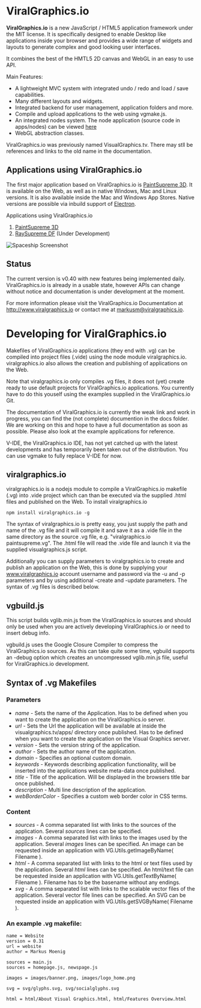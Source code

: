 ViralGraphics.io
================

**ViralGraphics.io** is a new JavaScript / HTML5 application framework under the MIT license. It is specifically designed to enable Desktop like applications inside your browser and provides a wide range of widgets and layouts to generate complex and good looking user interfaces.

It combines the best of the HMTL5 2D canvas and WebGL in an easy to use API.

Main Features:

* A lightweight MVC system with integrated undo / redo and load / save capabilities.
* Many different layouts and widgets.
* Integrated backend for user management, application folders and more.
* Compile and upload applications to the web using vgmake.js.
* An integrated nodes system. The node application (source code in apps/nodes) can be viewed [here](https://visualgraphics.tv/apps/nodes)
* WebGL abstraction classes.

ViralGraphics.io was previously named VisualGraphics.tv. There may stll be references and links to the old name in the documentation.

## Applications using ViralGraphics.io

The first major application based on ViralGraphics.io is [PaintSupreme 3D](https://www.paintsupreme3d.com). It is available on the Web, as well as in native Windows, Mac and Linux versions. It is also available inside the Mac and Windows App Stores. Native versions are possible via inbuild support of [Electron](https://electron.atom.io/).

Applications using ViralGraphics.io

1. [PaintSupreme 3D](https://www.paintsupreme3d.com)
2. [RaySupreme DF](https://www.raysupreme.com) (Under Development)

![Spaceship Screenshot](https://s3-us-west-2.amazonaws.com/braindistrict/Spaceship.jpg "PaintSupreme 3D Screenshot")

## Status

The current version is v0.40 with new features being implemented daily. ViralGraphics.io is already in a usable state, however APIs can change without notice and documentation is under development at the moment.

For more information please visit the ViralGraphics.io Documentation at http://www.viralgraphics.io or contact me at markusm@viralgraphics.io.

# Developing for ViralGraphics.io

Makefiles of ViralGraphics.io applications (they end with .vg) can be compiled into project files (.vide) using the node module viralgraphics.io. viralgraphics.io also allows the creation and publishing of applications on the Web.

Note that viralgraphics.io only compiles .vg files, it does not (yet) create ready to use default projects for ViralGraphics.io applications. You currently have to do this youself using the examples supplied in the ViralGraphics.io Git.

The documentation of ViralGraphics.io is currently the weak link and work in progress, you can find the (not complete) documention in the docs folder. We are working on this and hope to have a full documentation as soon as possible. Please also look at the example applications for reference.

V-IDE, the ViralGraphics.io IDE, has not yet catched up with the latest developments and has temporarily been taken out of the distribution. You can use vgmake to fully replace V-IDE for now.

## viralgraphics.io

viralgraphics.io is a nodejs module to compile a ViralGraphics.io makefile (.vg) into .vide project which can than be executed via the supplied .html files and published on the Web. To install viralgraphics.io

```
npm install viralgraphics.io -g
```


The syntax of viralgraphics.io is pretty easy, you just supply the path and name of the .vg file and it will compile it and save it as a .vide file in the same directory as the source .vg file, e.g. "viralgraphics.io paintsupreme.vg". The .html file will read the .vide file and launch it via the supplied visualgraphics.js script.

Additionally you can supply parameters to viralgraphics.io to create and publish an application on the Web, this is done by supplying your www.viralgraphics.io account username and password via the -u and -p parameters and by using additional -create and -update parameters. The syntax of .vg files is described below.

## vgbuild.js

This script builds vglib.min.js from the ViralGraphics.io sources and should only be used when you are actively developing ViralGraphics.io or need to insert debug info.

vgbuild.js uses the Google Closure Compiler to compress the ViralGraphics.io sources. As this can take quite some time, vgbuild supports an -debug option which creates an uncompressed vglib.min.js file, useful for ViralGraphics.io development.

## Syntax of .vg Makefiles

### Parameters


* _name_ - Sets the name of the Application. Has to be defined when you want to create the application on the ViralGraphics.io server.
* _url_ - Sets the Url the application will be available at inside the visualgraphics.tv/apps/ directory once published. Has to be defined when you want to create the application on the Visual Graphics server.
* _version_ - Sets the version string of the application.
* _author_ - Sets the author name of the application.
* _domain_ - Specifies an optional custom domain.
* _keywords_ - Keywords describing application functionality, will be inserted into the applications website meta-data once published.
* _title_ - Title of the application. Will be displayed in the browsers title bar once published.
* _description_ - Multi line description of the application.
* _webBorderColor_ - Specifies a custom web border color in CSS terms.

### Content

* _sources_ - A comma separated list with links to the sources of the application. Several _sources_ lines can be specified.
* _images_ - A comma separated list with links to the images used by the application. Several _images_ lines can be specified. An image can be requested inside an application with VG.Utils.getImageByName( Filename ).
* _html_ - A comma separated list with links to the html or text files used by the application. Several _html_ lines can be specified. An html/text file can be requested inside an application with VG.Utils.getTextByName( Filename ). Filename has to be the basename without any endings.
* _svg_ - A comma separated list with links to the scalable vector files of the application. Several vector file lines can be specified. An SVG can be requested inside an application with VG.Utils.getSVGByName( Filename ).

### An example .vg makefile:

```
name = Website
version = 0.31
url = website
author = Markus Moenig

sources = main.js
sources = homepage.js, newspage.js

images = images/banner.png, images/logo_home.png

svg = svg/glyphs.svg, svg/socialglyphs.svg

html = html/About Visual Graphics.html, html/Features Overview.html
```